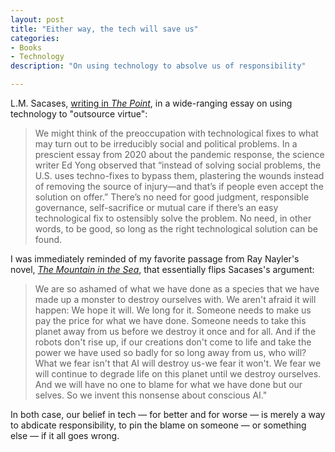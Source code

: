```yaml
---
layout: post
title: "Either way, the tech will save us"
categories:
- Books
- Technology
description: "On using technology to absolve us of responsibility"

---
```


L.M. Sacases, [writing in *The Point*](https://thepointmag.com/criticism/outsourcing-virtue/), in a wide-ranging essay on using technology to "outsource virtue":

> We might think of the preoccupation with technological fixes to what may turn out to be irreducibly social and political problems. In a prescient essay from 2020 about the pandemic response, the science writer Ed Yong observed that “instead of solving social problems, the U.S. uses techno-fixes to bypass them, plastering the wounds instead of removing the source of injury—and that’s if people even accept the solution on offer.” There’s no need for good judgment, responsible governance, self-sacrifice or mutual care if there’s an easy technological fix to ostensibly solve the problem. No need, in other words, to be good, so long as the right technological solution can be found.

I was immediately reminded of my favorite passage from Ray Nayler's novel, [*The Mountain in the Sea*](https://amzn.to/3JSY3CJ), that essentially flips Sacases's argument:

> We are so ashamed of what we have done as a species that we have made up a monster to destroy ourselves with. We aren't afraid it will happen: We hope it will. We long for it. Someone needs to make us pay the price for what we have done. Someone needs to take this planet away from us before we destroy it once and for all. And if the robots don't rise up, if our creations don't come to life and take the power we have used so badly for so long away from us, who will? What we fear isn't that AI will destroy us-we fear it won't. We fear we will continue to degrade life on this planet until we destroy ourselves. And we will have no one to blame for what we have done but our selves. So we invent this nonsense about conscious AI."

In both case, our belief in tech — for better and for worse — is merely a way to abdicate responsibility, to pin the blame on someone — or something else — if it all goes wrong.
